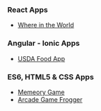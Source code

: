  ### React Apps
 * [Where in the World]( https://sgarciachavez.github.io/WhereInTheWorld/ "Where in the World")
 
 ### Angular - Ionic Apps
 * [USDA Food App](https://sgarciachavez.github.io/usdaFoodApp/ "USDA Food App")
 
 
 ### ES6, HTML5 & CSS Apps
 * [Memeory Game](https://sgarciachavez.github.io/MemoryGame/ "Memory Game")
 * [Arcade Game Frogger](https://sgarciachavez.github.io/ArcadeGame/ "Frogger")
 
